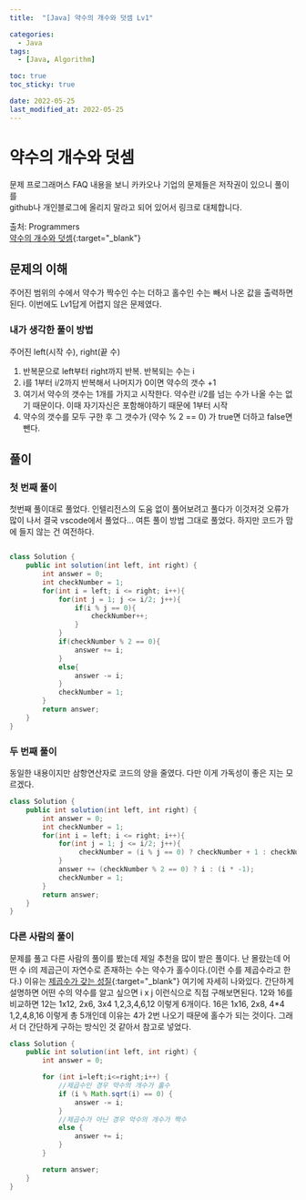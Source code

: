 ```yaml
---
title:  "[Java] 약수의 개수와 덧셈 Lv1" 

categories:
  - Java
tags:
  - [Java, Algorithm]

toc: true
toc_sticky: true

date: 2022-05-25
last_modified_at: 2022-05-25
---
```



# 약수의 개수와 덧셈

문제 프로그래머스 FAQ 내용을 보니 카카오나 기업의 문제들은 저작권이 있으니 풀이를<br>
github나 개인블로그에 올리지 말라고 되어 있어서 링크로 대체합니다.

출처: Programmers <br>
[약수의 개수와 덧셈](https://programmers.co.kr/learn/courses/30/lessons/77884){:target="_blank"}  




## 문제의 이해
주어진 범위의 수에서 약수가 짝수인 수는 더하고 홀수인 수는 빼서
나온 값을 출력하면 된다. 이번에도 Lv1답게 어렵지 않은 문제였다.




### 내가 생각한 풀이 방법
주어진 left(시작 수), right(끝 수)
1. 반복문으로 left부터 right까지 반복. 반복되는 수는 i
2. i를 1부터 i/2까지 반복해서 나머지가 0이면 약수의 갯수 +1
3. 여기서 약수의 갯수는 1개를 가지고 시작한다. 약수란 i/2를 넘는 수가 나올 수는 없기 때문이다. 이때 자기자신은 포함해야하기 때문에 1부터 시작
4. 약수의 갯수를 모두 구한 후 그 갯수가 (약수 % 2 == 0) 가 true면 더하고 false면 뺀다.



## 풀이
### 첫 번째 풀이

첫번째 풀이대로 풀었다. 인텔리전스의 도움 없이 풀어보려고 풀다가 이것저것 오류가 많이 나서 결국
vscode에서 풀었다... 여튼 풀이 방법 그대로 풀었다. 하지만 코드가 맘에 들지 않는 건 여전하다.

```java

class Solution {
    public int solution(int left, int right) {
        int answer = 0;
        int checkNumber = 1;
        for(int i = left; i <= right; i++){
            for(int j = 1; j <= i/2; j++){
                if(i % j == 0){
                    checkNumber++;
                }
            }
            if(checkNumber % 2 == 0){
                answer += i;
            }
            else{
                answer -= i;
            }
            checkNumber = 1;
        }
        return answer;
    }
}
```

### 두 번째 풀이

동일한 내용이지만 삼항연산자로 코드의 양을 줄였다.
다만 이게 가독성이 좋은 지는 모르겠다.

```java
class Solution {
    public int solution(int left, int right) {
        int answer = 0;
        int checkNumber = 1;
        for(int i = left; i <= right; i++){
            for(int j = 1; j <= i/2; j++){
                 checkNumber = (i % j == 0) ? checkNumber + 1 : checkNumber;
            }
            answer += (checkNumber % 2 == 0) ? i : (i * -1);
            checkNumber = 1;
        }
        return answer;
    }
}
```

### 다른 사람의 풀이

문제를 풀고 다른 사람의 풀이를 봤는데 제일 추천을 많이 받은 풀이다.
난 몰랐는데 어떤 수 i의 제곱근이 자연수로 존재하는 수는 약수가 홀수이다.(이런 수를 제곱수라고 한다.)
이유는 [제곱수가 갖는 성질](https://m.blog.naver.com/PostView.naver?isHttpsRedirect=true&blogId=jihoon0023&logNo=120151386215){:target="_blank"}
여기에 자세히 나와있다.
간단하게 설명하면 어떤 수의 약수를 알고 싶으면 i x j 이런식으로 직접 구해보면된다.
12와 16를 비교하면 12는 1x12, 2x6, 3x4 1,2,3,4,6,12 이렇게 6개이다.
16은 1x16, 2x8, 4*4 1,2,4,8,16 이렇게 총 5개인데 이유는 4가 2번 나오기 때문에 홀수가 되는 것이다.
그래서 더 간단하게 구하는 방식인 것 같아서 참고로 넣었다.

```java
class Solution {
    public int solution(int left, int right) {
        int answer = 0;

        for (int i=left;i<=right;i++) {
            //제곱수인 경우 약수의 개수가 홀수
            if (i % Math.sqrt(i) == 0) {
                answer -= i;
            }
            //제곱수가 아닌 경우 약수의 개수가 짝수
            else {
                answer += i;
            }
        }

        return answer;
    }
}
```
<br>



<!-- [맨 위](#){: .btn .btn--primary }{: .align-right} 스크롤시 자동으로 up to 화살표가 나오므로 삭제 -->
